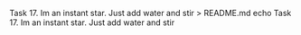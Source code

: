 Task 17. Im an instant star. Just add water and stir > README.md
echo Task 17. Im an instant star. Just add water and stir
